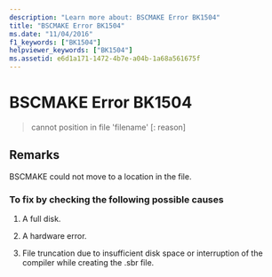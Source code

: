 ```yaml
---
description: "Learn more about: BSCMAKE Error BK1504"
title: "BSCMAKE Error BK1504"
ms.date: "11/04/2016"
f1_keywords: ["BK1504"]
helpviewer_keywords: ["BK1504"]
ms.assetid: e6d1a171-1472-4b7e-a04b-1a68a561675f
---
```

# BSCMAKE Error BK1504

> cannot position in file 'filename' [: reason]

## Remarks

BSCMAKE could not move to a location in the file.

### To fix by checking the following possible causes

1. A full disk.

1. A hardware error.

1. File truncation due to insufficient disk space or interruption of the compiler while creating the .sbr file.
